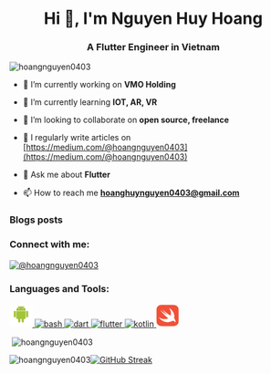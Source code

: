 <h1 align="center">Hi 👋, I'm Nguyen Huy Hoang</h1>
<h3 align="center">A Flutter Engineer in Vietnam</h3>

<p align="left"> <img src="https://komarev.com/ghpvc/?username=hoangnguyen0403&label=Profile%20views&color=0e75b6&style=flat" alt="hoangnguyen0403" /> </p>

- 🔭 I’m currently working on **VMO Holding**

- 🌱 I’m currently learning **IOT, AR, VR**

- 👯 I’m looking to collaborate on **open source, freelance**

- 📝 I regularly write articles on [https://medium.com/@hoangnguyen0403](https://medium.com/@hoangnguyen0403)

- 💬 Ask me about **Flutter**

- 📫 How to reach me **hoanghuynguyen0403@gmail.com**

### Blogs posts
<!-- BLOG-POST-LIST:START -->
<!-- BLOG-POST-LIST:END -->

<h3 align="left">Connect with me:</h3>
<p align="left">
<a href="https://medium.com/@hoangnguyen0403" target="blank"><img align="center" src="https://raw.githubusercontent.com/rahuldkjain/github-profile-readme-generator/master/src/images/icons/Social/medium.svg" alt="@hoangnguyen0403" height="30" width="40" /></a>
</p>

<h3 align="left">Languages and Tools:</h3>
<p align="left"> <a href="https://developer.android.com" target="_blank" rel="noreferrer"> <img src="https://raw.githubusercontent.com/devicons/devicon/master/icons/android/android-original-wordmark.svg" alt="android" width="40" height="40"/> </a> <a href="https://www.gnu.org/software/bash/" target="_blank" rel="noreferrer"> <img src="https://www.vectorlogo.zone/logos/gnu_bash/gnu_bash-icon.svg" alt="bash" width="40" height="40"/> </a> <a href="https://dart.dev" target="_blank" rel="noreferrer"> <img src="https://www.vectorlogo.zone/logos/dartlang/dartlang-icon.svg" alt="dart" width="40" height="40"/> </a> <a href="https://flutter.dev" target="_blank" rel="noreferrer"> <img src="https://www.vectorlogo.zone/logos/flutterio/flutterio-icon.svg" alt="flutter" width="40" height="40"/> </a> <a href="https://kotlinlang.org" target="_blank" rel="noreferrer"> <img src="https://www.vectorlogo.zone/logos/kotlinlang/kotlinlang-icon.svg" alt="kotlin" width="40" height="40"/> </a> <a href="https://developer.apple.com/swift/" target="_blank" rel="noreferrer"> <img src="https://raw.githubusercontent.com/devicons/devicon/master/icons/swift/swift-original.svg" alt="swift" width="40" height="40"/> </a> </p> 

<p>&nbsp;<img align="center" src="https://github-readme-stats.vercel.app/api?username=hoangnguyen0403&show_icons=true&locale=en&width=400" alt="hoangnguyen0403" /></p>

<p><img align="left" src="https://github-readme-stats.vercel.app/api/top-langs?username=hoangnguyen0403&show_icons=true&locale=en&layout=compact" alt="hoangnguyen0403" /></p>

[![GitHub Streak](https://github-readme-streak-stats.herokuapp.com/?user=HoangNguyen0403)](https://git.io/streak-stats)

